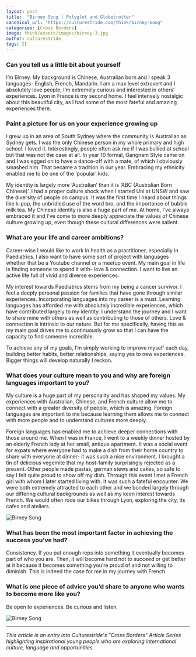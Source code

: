 ```yaml
---
layout: post
title:  "Birney Song | Polyglot and Globetrotter"
canonical_url: "https://culturestride.com/think/birney-song"
categories: [Cross Borders]
image: think/assets/images/birney-3.jpg
author: culturestride
tags: []
---
```



### Can you tell us a little bit about yourself 

I’m Birney. My background is Chinese, Australian born and I speak 3 languages- English, French, Mandarin. I am a max level extrovert and I absolutely love people; I’m extremely curious and interested in others’ experiences. Lyon in France is my second home. I feel intensely nostalgic about this beautiful city, as I had some of the most fateful and amazing experiences there.

### Paint a picture for us on your experience growing up
    
I grew up in an area of South Sydney where the community is Australian as Sydney gets. I was the only Chinese person in my whole primary and high school. I loved it. Interestingly, people often ask me if I was bullied at school but that was not the case at all. In year 10 formal, Gangnam Style came on and I was egged on to have a dance-off with a mate, of which I obviously smashed him. That became a tradition in our year. Embracing my ethnicity enabled me to be one of the ‘popular’ kids.

My identity is largely more ‘Australian’ than it is ‘ABC (Australian Born Chinese)’. I had a proper culture shock when I started Uni at UNSW and saw the diversity of people on campus. It was the first time I heard about things like k-pop, the unbridled use of the word bro, and the importance of bubble milk tea.
My Chinese identity is also a huge part of me. At home, I’ve always embraced it and I’ve come to more deeply appreciate the values of Chinese culture growing up, even though these cultural differences were salient.

### What are your life and career ambitions?
 
Career-wise I would like to work in health as a practitioner, especially in Paediatrics. I also want to have some sort of project with languages whether that be a Youtube channel or a meetup event.
My main goal in life is finding someone to spend it with- love & connection. I want to live an active life full of vivid and diverse experiences.

My interest towards Paediatrics stems from my being a cancer survivor. I feel a deeply personal passion for families that have gone through similar experiences. Incorporating languages into my career is a must. Learning languages has afforded me with absolutely incredible experiences, which have contributed largely to my identity. I understand the journey and I want to share mine with others as well as contributing to those of others.
Love & connection is intrinsic to our nature. But for me specifically, having this as my main goal drives me to continuously grow so that I can have the capacity to find someone incredible.

To achieve any of my goals, I’m simply working to improve myself each day, building better habits, better relationships, saying yes to new experiences. Bigger things will develop naturally I reckon.
  
### What does your culture mean to you and why are foreign languages important to you?
 
My culture is a huge part of my personality and has shaped my values. My experiences with Australian, Chinese, and French culture allow me to connect with a greater diversity of people, which is amazing. Foreign languages are important to me because learning them allows me to connect with more people and to understand cultures more deeply.

Foreign languages has enabled me to achieve deeper connections with those around me. When I was in France, I went to a weekly dinner hosted by an elderly French lady at her small, antique apartment. It was a social event for expats where everyone had to make a dish from their home country to share with everyone at dinner- it was such a nice environment. I brought a tin of delicious vegemite that my host-family surprisingly rejected as a present. Other people made pastas, german stews and cakes, so safe to say I felt quite proud to show off my dish. Through this event I met a French girl with whom I later started living with. It was such a fateful encounter. We were both extremely attracted to each other and we bonded largely through our differing cultural backgrounds as well as my keen interest towards French. We would often rode our bikes through Lyon, exploring the city, its cafes and ateliers.

<span style="text-align:center">
<img style="max-height:500px" src="../../think/assets/images/birney-1.jpg" alt="Birney Song"/>
</span>

### What has been the most important factor in achieving the success you’ve had?

Consistency. If you put enough reps into something it eventually becomes part of who you are. Then, it will become hard not to succeed or get better at it because it becomes something you’re proud of and not willing to diminish. This is indeed the case for me in my journey with French.

### What is one piece of advice you’d share to anyone who wants to become more like you?

Be open to experiences. Be curious and listen.

<span style="text-align:center">
<img style="max-height:500px" src="../../think/assets/images/birney-2.jpg" alt="Birney Song"/>
</span>

---

*This article is an entry into Culturestride's "Cross Borders" Article Series highlighting inspirational young people who are exploring international culture, language and opportunities.*